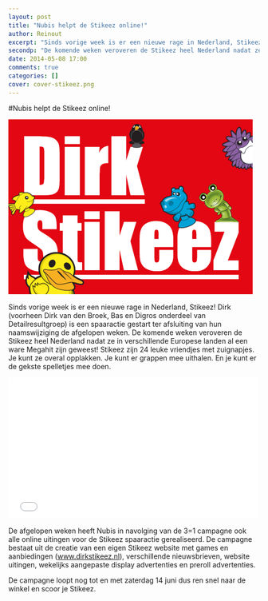 ```yaml
---
layout: post
title: "Nubis helpt de Stikeez online!"
author: Reinout
excerpt: "Sinds vorige week is er een nieuwe rage in Nederland, Stikeez! Dirk (voorheen Dirk van den Broek, Bas en Digros onderdeel van Detailresultgroep) is een spaaractie gestart ter afsluiting van hun naamswijziging de afgelopen weken."
secondp: "De komende weken veroveren de Stikeez heel Nederland nadat ze in verschillende Europese landen al een ware Megahit zijn geweest! Stikeez zijn 24 leuke vriendjes met zuignapjes. Je kunt ze overal opplakken. Je kunt er grappen mee uithalen. En je kunt er de gekste spelletjes mee doen."
date: 2014-05-08 17:00
comments: true
categories: []
cover: cover-stikeez.png
---
```


#Nubis helpt de Stikeez online!

![Nubis helpt Dirk Stikeez online](/assets/blog/img/cover-stikeez.png)

Sinds vorige week is er een nieuwe rage in Nederland, Stikeez! Dirk (voorheen Dirk van den Broek, Bas en Digros onderdeel van Detailresultgroep) is een spaaractie gestart ter afsluiting van hun naamswijziging de afgelopen weken. De komende weken veroveren de Stikeez heel Nederland nadat ze in verschillende Europese landen al een ware Megahit zijn geweest! Stikeez zijn 24 leuke vriendjes met zuignapjes. Je kunt ze overal opplakken. Je kunt er grappen mee uithalen. En je kunt er de gekste spelletjes mee doen.

<iframe src="//player.vimeo.com/video/93485229" width="500" height="281" frameborder="0" webkitallowfullscreen="webkitallowfullscreen" mozallowfullscreen="mozallowfullscreen" allowfullscreen="allowfullscreen"> </iframe>

De afgelopen weken heeft Nubis in navolging van de 3=1 campagne ook alle online uitingen voor de Stikeez spaaractie gerealiseerd. De campagne bestaat uit de creatie van een eigen Stikeez website met games en aanbiedingen (<a href="www.dirkstikeez.nl">www.dirkstikeez.nl</a>), verschillende nieuwsbrieven, website uitingen, wekelijks aangepaste display advertenties en preroll advertenties. 

De campagne loopt nog tot en met zaterdag 14 juni dus ren snel naar de winkel en scoor je Stikeez.
